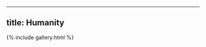 
---
title: Humanity
---
{% include gallery.html %}
<a-entity environment="preset: starry"></a-entity>
